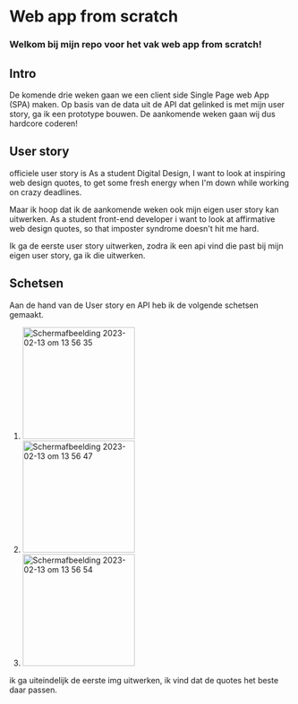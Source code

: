 # Web app from scratch 

### Welkom bij mijn repo voor het vak web app from scratch! 

## Intro 
De komende drie weken gaan we een client side Single Page web App (SPA) maken.
Op basis van de data uit de API dat gelinked is met mijn user story, ga ik een prototype bouwen. 
De aankomende weken gaan wij dus hardcore coderen! 


## User story 
officiele user story is As a student Digital Design, I want to look at inspiring web design quotes, to get some fresh energy when I'm down while working on crazy deadlines.

Maar ik hoop dat ik de aankomende weken ook mijn eigen user story kan uitwerken. 
As a student front-end developer i want to look at affirmative web design quotes, so that imposter syndrome doesn't hit me hard. 

Ik ga de eerste user story uitwerken, zodra ik een api vind die past bij mijn eigen user story, ga ik die uitwerken. 

## Schetsen 
Aan de hand van de User story en API heb ik de volgende schetsen gemaakt. 

1. <img width="200" alt="Schermafbeelding 2023-02-13 om 13 56 35" src="https://user-images.githubusercontent.com/94360732/218464349-8ac01f77-12a7-48c9-b9f8-9cf8c0e142b0.png">

2. <img width="200" alt="Schermafbeelding 2023-02-13 om 13 56 47" src="https://user-images.githubusercontent.com/94360732/218464366-ffad99f6-46c0-4a3d-aec6-bb3436a1defe.png">

3. <img width="200" alt="Schermafbeelding 2023-02-13 om 13 56 54" src="https://user-images.githubusercontent.com/94360732/218464375-d1d54a35-86e1-4621-baf5-0e8988a0f750.png">


ik ga uiteindelijk de eerste img uitwerken, ik vind dat de quotes het beste daar passen. 



